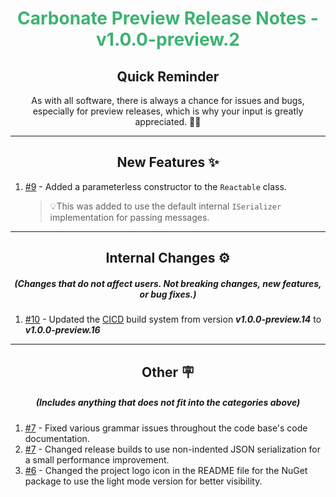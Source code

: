 <h1 align="center" style='color:mediumseagreen;font-weight:bold'>
    Carbonate Preview Release Notes - v1.0.0-preview.2
</h1>

<h2 align="center" style='font-weight:bold'>Quick Reminder</h2>

<div align="center">

As with all software, there is always a chance for issues and bugs, especially for preview releases, which is why your input is greatly appreciated. 🙏🏼
</div>

---

<h2 style="font-weight:bold" align="center">New Features ✨</h2>

1. [#9](https://github.com/KinsonDigital/Carbonate/issues/9) - Added a parameterless constructor to the `Reactable` class.
   >💡This was added to use the default internal `ISerializer` implementation for passing messages.
   
---

<h2 style="font-weight:bold" align="center">Internal Changes ⚙️</h2>
<h5 align="center">(Changes that do not affect users.  Not breaking changes, new features, or bug fixes.)</h5>

1. [#10](https://github.com/KinsonDigital/Carbonate/issues/10) - Updated the [CICD](https://github.com/KinsonDigital/CICD) build system from version _**v1.0.0-preview.14**_ to _**v1.0.0-preview.16**_

---

<h2 style="font-weight:bold" align="center">Other 🪧</h2>
<h5 align="center">(Includes anything that does not fit into the categories above)</h5>

1. [#7](https://github.com/KinsonDigital/Carbonate/issues/7) - Fixed various grammar issues throughout the code base's code documentation.
2. [#7](https://github.com/KinsonDigital/Carbonate/issues/7) - Changed release builds to use non-indented JSON serialization for a small performance improvement.
3. [#6](https://github.com/KinsonDigital/Carbonate/issues/6) - Changed the project logo icon in the README file for the NuGet package to use the light mode version for better visibility.
